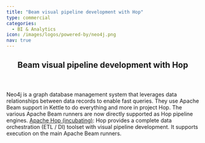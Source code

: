 ```yaml
---
title: "Beam visual pipeline development with Hop"
type: commercial
categories:
  - BI & Analytics
icon: /images/logos/powered-by/neo4j.png
nav: true
---
```

<!--
Licensed under the Apache License, Version 2.0 (the "License");
you may not use this file except in compliance with the License.
You may obtain a copy of the License at

http://www.apache.org/licenses/LICENSE-2.0

Unless required by applicable law or agreed to in writing, software
distributed under the License is distributed on an "AS IS" BASIS,
WITHOUT WARRANTIES OR CONDITIONS OF ANY KIND, either express or implied.
See the License for the specific language governing permissions and
limitations under the License.
-->
<div>
<header class="case-study-header">
  <h2 itemprop="name headline">Beam visual pipeline development with Hop</h2>
</header>

Neo4j is a graph database management system that leverages data relationships between data records to enable fast queries. They use Apache Beam support in Kettle to do everything and more in project Hop. The various Apache Beam runners are now directly supported as Hop pipeline engines.
[Apache Hop (incubating)](http://hop.apache.org):  Hop provides a complete data orchestration (ETL / DI) toolset with visual pipeline development.  It supports execution on the main Apache Beam runners.
</div>
